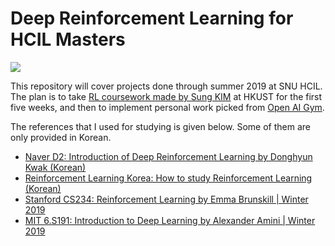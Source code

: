 
# Deep Reinforcement Learning for HCIL Masters

![](https://github.com/hyungkwonko/2019-summer-seminar/blob/master/img/img0.jpg)

This repository will cover projects done through summer 2019 at SNU HCIL. The plan is to take [RL coursework made by Sung KIM](https://www.youtube.com/watch?v=dZ4vw6v3LcA&list=PLlMkM4tgfjnKsCWav-Z2F-MMFRx-2gMGG) at HKUST for the first five weeks, and then to implement personal work picked from [Open AI Gym](https://gym.openai.com/envs/Acrobot-v1/).



The references that I used for studying is given below. Some of them are only provided in Korean.

- [Naver D2: Introduction of Deep Reinforcement Learning by Donghyun Kwak (Korean)](https://www.youtube.com/watch?v=dw0sHzE1oAc)
- [Reinforcement Learning Korea: How to study Reinforcement Learning (Korean)](https://github.com/reinforcement-learning-kr/how_to_study_rl)
- [Stanford CS234: Reinforcement Learning by Emma Brunskill | Winter 2019](https://www.youtube.com/watch?v=FgzM3zpZ55o&list=PLoROMvodv4rOSOPzutgyCTapiGlY2Nd8u)
- [MIT 6.S191: Introduction to Deep Learning by Alexander Amini | Winter 2019](https://www.youtube.com/watch?v=i6Mi2_QM3rA&list=PLtBw6njQRU-rwp5__7C0oIVt26ZgjG9NI&index=5)



